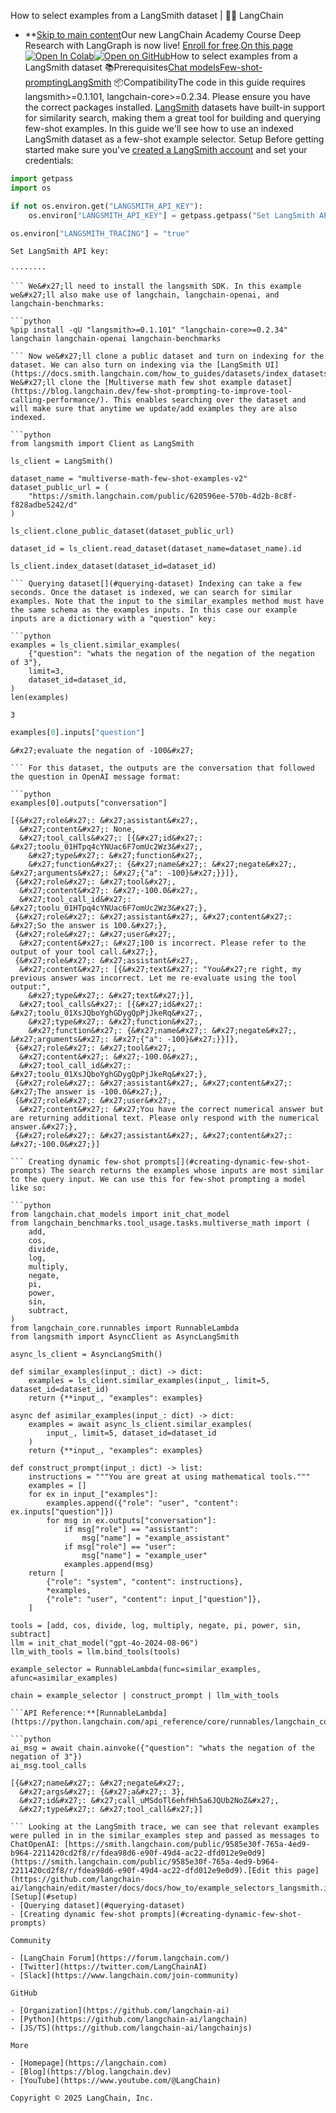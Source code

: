 How to select examples from a LangSmith dataset | 🦜️🔗 LangChain
- **[Skip to main content](#__docusaurus_skipToContent_fallback)Our new LangChain Academy Course Deep Research with LangGraph is now live! [Enroll for free](https://academy.langchain.com/courses/deep-research-with-langgraph/?utm_medium=internal&utm_source=docs&utm_campaign=q3-2025_deep-research-course_co).[On this page![Open In Colab ](https://colab.research.google.com/assets/colab-badge.svg)](https://colab.research.google.com/github/langchain-ai/langchain/blob/master/docs/docs/how_to/example_selectors_langsmith.ipynb)[![Open on GitHub ](https://img.shields.io/badge/Open%20on%20GitHub-grey?logo=github&logoColor=white)](https://github.com/langchain-ai/langchain/blob/master/docs/docs/how_to/example_selectors_langsmith.ipynb)How to select examples from a LangSmith dataset 📚Prerequisites[Chat models](/docs/concepts/chat_models)[Few-shot-prompting](/docs/concepts/few-shot-prompting)[LangSmith](https://docs.smith.langchain.com/) 📦CompatibilityThe code in this guide requires langsmith>=0.1.101, langchain-core>=0.2.34. Please ensure you have the correct packages installed. [LangSmith](https://docs.smith.langchain.com/) datasets have built-in support for similarity search, making them a great tool for building and querying few-shot examples. In this guide we&#x27;ll see how to use an indexed LangSmith dataset as a few-shot example selector. Setup[​](#setup) Before getting started make sure you&#x27;ve [created a LangSmith account](https://smith.langchain.com/) and set your credentials:

```python
import getpass
import os

if not os.environ.get("LANGSMITH_API_KEY"):
    os.environ["LANGSMITH_API_KEY"] = getpass.getpass("Set LangSmith API key:\n\n")

os.environ["LANGSMITH_TRACING"] = "true"

```

```output
Set LangSmith API key:

········

``` We&#x27;ll need to install the langsmith SDK. In this example we&#x27;ll also make use of langchain, langchain-openai, and langchain-benchmarks:

```python
%pip install -qU "langsmith>=0.1.101" "langchain-core>=0.2.34" langchain langchain-openai langchain-benchmarks

``` Now we&#x27;ll clone a public dataset and turn on indexing for the dataset. We can also turn on indexing via the [LangSmith UI](https://docs.smith.langchain.com/how_to_guides/datasets/index_datasets_for_dynamic_few_shot_example_selection). We&#x27;ll clone the [Multiverse math few shot example dataset](https://blog.langchain.dev/few-shot-prompting-to-improve-tool-calling-performance/). This enables searching over the dataset and will make sure that anytime we update/add examples they are also indexed.

```python
from langsmith import Client as LangSmith

ls_client = LangSmith()

dataset_name = "multiverse-math-few-shot-examples-v2"
dataset_public_url = (
    "https://smith.langchain.com/public/620596ee-570b-4d2b-8c8f-f828adbe5242/d"
)

ls_client.clone_public_dataset(dataset_public_url)

dataset_id = ls_client.read_dataset(dataset_name=dataset_name).id

ls_client.index_dataset(dataset_id=dataset_id)

``` Querying dataset[​](#querying-dataset) Indexing can take a few seconds. Once the dataset is indexed, we can search for similar examples. Note that the input to the similar_examples method must have the same schema as the examples inputs. In this case our example inputs are a dictionary with a "question" key:

```python
examples = ls_client.similar_examples(
    {"question": "whats the negation of the negation of the negation of 3"},
    limit=3,
    dataset_id=dataset_id,
)
len(examples)

```

```output
3

```

```python
examples[0].inputs["question"]

```

```output
&#x27;evaluate the negation of -100&#x27;

``` For this dataset, the outputs are the conversation that followed the question in OpenAI message format:

```python
examples[0].outputs["conversation"]

```

```output
[{&#x27;role&#x27;: &#x27;assistant&#x27;,
  &#x27;content&#x27;: None,
  &#x27;tool_calls&#x27;: [{&#x27;id&#x27;: &#x27;toolu_01HTpq4cYNUac6F7omUc2Wz3&#x27;,
    &#x27;type&#x27;: &#x27;function&#x27;,
    &#x27;function&#x27;: {&#x27;name&#x27;: &#x27;negate&#x27;, &#x27;arguments&#x27;: &#x27;{"a": -100}&#x27;}}]},
 {&#x27;role&#x27;: &#x27;tool&#x27;,
  &#x27;content&#x27;: &#x27;-100.0&#x27;,
  &#x27;tool_call_id&#x27;: &#x27;toolu_01HTpq4cYNUac6F7omUc2Wz3&#x27;},
 {&#x27;role&#x27;: &#x27;assistant&#x27;, &#x27;content&#x27;: &#x27;So the answer is 100.&#x27;},
 {&#x27;role&#x27;: &#x27;user&#x27;,
  &#x27;content&#x27;: &#x27;100 is incorrect. Please refer to the output of your tool call.&#x27;},
 {&#x27;role&#x27;: &#x27;assistant&#x27;,
  &#x27;content&#x27;: [{&#x27;text&#x27;: "You&#x27;re right, my previous answer was incorrect. Let me re-evaluate using the tool output:",
    &#x27;type&#x27;: &#x27;text&#x27;}],
  &#x27;tool_calls&#x27;: [{&#x27;id&#x27;: &#x27;toolu_01XsJQboYghGDygQpPjJkeRq&#x27;,
    &#x27;type&#x27;: &#x27;function&#x27;,
    &#x27;function&#x27;: {&#x27;name&#x27;: &#x27;negate&#x27;, &#x27;arguments&#x27;: &#x27;{"a": -100}&#x27;}}]},
 {&#x27;role&#x27;: &#x27;tool&#x27;,
  &#x27;content&#x27;: &#x27;-100.0&#x27;,
  &#x27;tool_call_id&#x27;: &#x27;toolu_01XsJQboYghGDygQpPjJkeRq&#x27;},
 {&#x27;role&#x27;: &#x27;assistant&#x27;, &#x27;content&#x27;: &#x27;The answer is -100.0&#x27;},
 {&#x27;role&#x27;: &#x27;user&#x27;,
  &#x27;content&#x27;: &#x27;You have the correct numerical answer but are returning additional text. Please only respond with the numerical answer.&#x27;},
 {&#x27;role&#x27;: &#x27;assistant&#x27;, &#x27;content&#x27;: &#x27;-100.0&#x27;}]

``` Creating dynamic few-shot prompts[​](#creating-dynamic-few-shot-prompts) The search returns the examples whose inputs are most similar to the query input. We can use this for few-shot prompting a model like so:

```python
from langchain.chat_models import init_chat_model
from langchain_benchmarks.tool_usage.tasks.multiverse_math import (
    add,
    cos,
    divide,
    log,
    multiply,
    negate,
    pi,
    power,
    sin,
    subtract,
)
from langchain_core.runnables import RunnableLambda
from langsmith import AsyncClient as AsyncLangSmith

async_ls_client = AsyncLangSmith()

def similar_examples(input_: dict) -> dict:
    examples = ls_client.similar_examples(input_, limit=5, dataset_id=dataset_id)
    return {**input_, "examples": examples}

async def asimilar_examples(input_: dict) -> dict:
    examples = await async_ls_client.similar_examples(
        input_, limit=5, dataset_id=dataset_id
    )
    return {**input_, "examples": examples}

def construct_prompt(input_: dict) -> list:
    instructions = """You are great at using mathematical tools."""
    examples = []
    for ex in input_["examples"]:
        examples.append({"role": "user", "content": ex.inputs["question"]})
        for msg in ex.outputs["conversation"]:
            if msg["role"] == "assistant":
                msg["name"] = "example_assistant"
            if msg["role"] == "user":
                msg["name"] = "example_user"
            examples.append(msg)
    return [
        {"role": "system", "content": instructions},
        *examples,
        {"role": "user", "content": input_["question"]},
    ]

tools = [add, cos, divide, log, multiply, negate, pi, power, sin, subtract]
llm = init_chat_model("gpt-4o-2024-08-06")
llm_with_tools = llm.bind_tools(tools)

example_selector = RunnableLambda(func=similar_examples, afunc=asimilar_examples)

chain = example_selector | construct_prompt | llm_with_tools

```API Reference:**[RunnableLambda](https://python.langchain.com/api_reference/core/runnables/langchain_core.runnables.base.RunnableLambda.html)

```python
ai_msg = await chain.ainvoke({"question": "whats the negation of the negation of 3"})
ai_msg.tool_calls

```

```output
[{&#x27;name&#x27;: &#x27;negate&#x27;,
  &#x27;args&#x27;: {&#x27;a&#x27;: 3},
  &#x27;id&#x27;: &#x27;call_uMSdoTl6ehfHh5a6JQUb2NoZ&#x27;,
  &#x27;type&#x27;: &#x27;tool_call&#x27;}]

``` Looking at the LangSmith trace, we can see that relevant examples were pulled in in the similar_examples step and passed as messages to ChatOpenAI: [https://smith.langchain.com/public/9585e30f-765a-4ed9-b964-2211420cd2f8/r/fdea98d6-e90f-49d4-ac22-dfd012e9e0d9](https://smith.langchain.com/public/9585e30f-765a-4ed9-b964-2211420cd2f8/r/fdea98d6-e90f-49d4-ac22-dfd012e9e0d9).[Edit this page](https://github.com/langchain-ai/langchain/edit/master/docs/docs/how_to/example_selectors_langsmith.ipynb)[Setup](#setup)
- [Querying dataset](#querying-dataset)
- [Creating dynamic few-shot prompts](#creating-dynamic-few-shot-prompts)

Community

- [LangChain Forum](https://forum.langchain.com/)
- [Twitter](https://twitter.com/LangChainAI)
- [Slack](https://www.langchain.com/join-community)

GitHub

- [Organization](https://github.com/langchain-ai)
- [Python](https://github.com/langchain-ai/langchain)
- [JS/TS](https://github.com/langchain-ai/langchainjs)

More

- [Homepage](https://langchain.com)
- [Blog](https://blog.langchain.dev)
- [YouTube](https://www.youtube.com/@LangChain)

Copyright © 2025 LangChain, Inc.